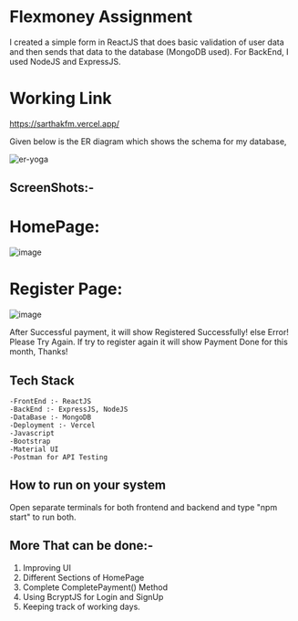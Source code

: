 # Flexmoney Assignment
I created a simple form in ReactJS that does basic validation of user data and then sends that data to the database (MongoDB used). For BackEnd, I used NodeJS and ExpressJS.

 # Working Link
https://sarthakfm.vercel.app/


Given below is the ER diagram which shows the schema for my database,

![er-yoga](https://github.com/curio-7/flexMoney/assets/77585810/174d4cc5-6ca5-4dd8-bbeb-29155d277271)

## ScreenShots:-

# HomePage:

![image](https://github.com/curio-7/flexMoney/assets/77585810/3130e136-df03-444e-813e-5fcdbc73bc58)


# Register Page:

![image](https://github.com/curio-7/flexMoney/assets/77585810/65745a13-bbc8-46e5-ae1f-9fd2e569cbe0)


After Successful payment, it will show Registered Successfully! else Error! Please Try Again.
If try to register again it will show Payment Done for this month, Thanks!


## Tech Stack

    -FrontEnd :- ReactJS
    -BackEnd :- ExpressJS, NodeJS
    -DataBase :- MongoDB
    -Deployment :- Vercel
    -Javascript
    -Bootstrap
    -Material UI
    -Postman for API Testing

## How to run on your system
Open separate terminals for both frontend and backend and type "npm start" to run both.

## More That can be done:-
1. Improving UI
2. Different Sections of HomePage
3. Complete CompletePayment() Method
4. Using BcryptJS for Login and SignUp
5. Keeping track of working days.
    
